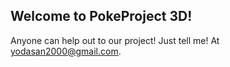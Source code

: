 ## Welcome to PokeProject 3D!
Anyone can help out to our project! Just tell me! At yodasan2000@gmail.com.
